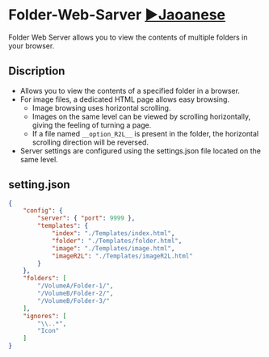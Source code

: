 # Folder-Web-Sarver [▶Jaoanese](./README_JP.md)
Folder Web Server allows you to view the contents of multiple folders in your browser.

## Discription

+ Allows you to view the contents of a specified folder in a browser.
+ For image files, a dedicated HTML page allows easy browsing.
  + Image browsing uses horizontal scrolling.
  + Images on the same level can be viewed by scrolling horizontally, giving the feeling of turning a page.
  + If a file named `__option_R2L__` is present in the folder, the horizontal scrolling direction will be reversed.
+ Server settings are configured using the settings.json file located on the same level.

## setting.json

```json
{
	"config": {
		"server": { "port": 9999 },
		"templates": {
			"index": "./Templates/index.html",
			"folder": "./Templates/folder.html",
			"image": "./Templates/image.html",
			"imageR2L": "./Templates/imageR2L.html"
		}
	},
	"folders": [
		"/VolumeA/Folder-1/",
		"/VolumeB/Folder-2/",
		"/VolumeB/Folder-3/"
	],
	"ignores": [
		"\\..*",
		"Icon"
	]
}
```
